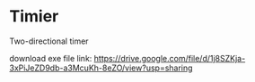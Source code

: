 # Timier
Two-directional timer

download exe file link:
https://drive.google.com/file/d/1j8SZKja-3xPiJeZD9db-a3McuKh-8eZO/view?usp=sharing
